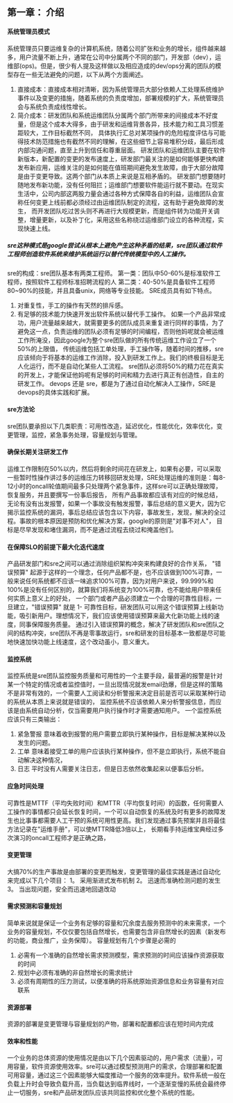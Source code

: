 ## 第一章： 介绍

#### 系统管理员模式
系统管理员只要运维复杂的计算机系统，随着公司扩张和业务的增长，组件越来越多，用户流量不断上升，通常在公司中分属两个不同的部门，开发部（dev），运维部(ops)。但是，很少有人提及这样做以及相应造成的dev/ops分离的团队的模型存在一些无法避免的问题，以下从两个方面阐述。
1. 直接成本：直接成本相对清晰，因为系统管理员大部分依赖人工处理系统维护事件以及变更的措施，随着系统的负责度增加，部署规模的扩大，系统管理员会与系统负责成线性增长。
2. 简介成本：研发团队和系统运维团队分属两个部门所带来的间接成本不好度量，但是这个成本大得多，由于研发和运维背景各异，技术能力和工具习惯差距较大，工作目标截然不同，
   具体执行汇总对某项操作的危险程度评估与可能得技术防范措施也有截然不同的理解，在这些细节上容易堆积分歧，最后形成内部沟通问题，直至上升到信任和尊重层面。
研发团队和运维团队主要在软件新版本，新配置的变更的发布速度上，研发部门最关注的是如何能够更快构建发布新应用，运维关注的是如何能在值班期间避免发生故障，由于大部分故障是由于变更导致。这两个部门从本质上来说是互相矛盾的。
研发部门想要随时随地发布新功能，没有任何阻拦；运维部门想要软件能运行就不要动。在现实生活中，公司内部这两股力量会通过各种方式保障各自的利益，运维团队会宣称任何变更上线前都必须经过由运维团队制定的流程，这有助于避免故障的发生，
而开发团队吃过苦头则不再进行大规模更新，而是组件转为功能开关调整，增量更新，以及补丁化，采用这些名称绕过运维部门设立的各种流程，实现快速上线。
##### sre这种模式是google尝试从根本上避免产生这种矛盾的结果，sre团队通过软件工程师创造软件系统来维护系统运行以替代传统模型中的人工操作。
sre的构成：sre团队基本有两类工程师。
第一类：团队中50-60%是标准软件工程师，按照软件工程师标准招聘流程的人
第二类：40-50%是具备软件工程师80~90%的技能，并且具备unix，网络等专业技能。
SRE成员具有如下特点。
1. 对重复性，手工的操作有天然的排斥感。
2. 有足够的技术能力快速开发出软件系统以替代手工操作。
如果一个产品非常成功，用户流量越来越大，就需要更多的团队成员来重复进行同样的事情，为了避免这一点，负责运维的团队必须有足够的时间编程，否则他妈呢就会被运维工作所淹没，因此google为整个sre团队做的所有传统运维工作设立了一个50%的上限值，
传统运维包括工单处理，手工操作等，随着时间的推移，sre应该倾向于将基本的运维工作消除，投入到研发工作上。我们的终极目标是无人化运行，而不是自动化某些人工流程。
sre团队必须将50%的精力花在真实的开发上，才能保证他妈呢有足够的时间和精力去进行真正有创造性，自主的研发工作。
devops 还是 sre，都是为了通过自动化解决人工操作，SRE是devops的具体实践和扩展。

#### sre方法论
sre团队要承担以下几类职责：可用性改造，延迟优化，性能优化，效率优化，变更管理，监控，紧急事务处理，容量规划与管理。
#### 确保长期关注研发工作
运维工作限制在50%以内，然后将剩余时间花在研发上，如果有必要，可以采取一些暂时性操作讲过多的运维压力转移回研发处理，SRE处理运维的准则是：每8-12小时的oncall轮值期间最多只处理两个紧急事件，这样sre可以正确处理故障，恢复服务，并且要撰写一份事后报告，
所有产品事故都应该有对应的时候总结，无论有没有出发报警，如果一个事故没有触发报警，事后总结的意义更大，因为它揭示监控系统的漏洞，事后总结应该包含以下内容，事故发生，发现，解决的全过程。事故的根本原因是预防和优化解决方案，google的原则是"对事不对人"，
目标是尽早发现和堵住漏洞，而不是通过流程去绕过和掩盖他们。
#### 在保障SLO的前提下最大化迭代速度
产品研发部门和sre之间可以通过消除组织架构冲突来构建良好的合作关系，
"错误预算" 起源于这样的一个理念，任何产品都不是，也不应该做到100%可靠，一般来说任何系统都不应该一味追求100%可靠，因为对用户来说，99.999%和100%是没有任何区别的，就算我们将系统变为100%可靠，也不能给用户带来任何实质上意义上的好处，
一个部门或者产品必须建立一个合理的可靠性目标，一旦建立，"错误预算" 就是 1- 可靠性目标，研发团队可以用这个错误预算上线新功能，吸引新用户。理想情况下，我们应该使用错误预算来最大化新功能上线的速度，同事保障服务质量。
通过引入错误预算的概念，解决了研发团队和sre团队之间的结构冲突，sre团队不再是零事故运行，sre和研发的目标基本一致都是尽可能地快速加快功能上线速度，这个改动虽小，意义重大。
#### 监控系统
监控系统是sre团队监控服务质量和可用性的一个主要手段，最普遍的报警是针对某一个特定的情况或者监控值时，一旦出现情况就发email劲爆，但是这样的策略不是非常有效的，一个需要人工阅读和分析警报来决定目前是否可以采取某种行动的系统从本质上来说就是错误的，
监控系统不应该依赖人来分析警报信息，而应该是由系统自动分析，仅当需要用户执行操作时才需要通知用户。
一个监控系统应该只有三类输出：
1. 紧急警报
意味着收到报警的用户需要立即执行某种操作，目标是解决某种以及发生的问题。
3. 工单
意味着接受工单的用户应该执行某种操作，但不是立即执行，系统不能自动解决这种情况，
5. 日志
平时没有人需要关注日志，但是日志依然收集起来以便事后分析。
#### 应急时间处理
可靠性是MTTF（平均失败时间）和MTTR（平均恢复时间）的函数，任何需要人工操作的事情都只会延长恢复时间，一个可以自动恢复的系统及时有更多的故障发生也比事事都需要人工干预的系统可用性更高。我们发现通过事先预案并且将最佳方法记录在"运维手册"，可以使MTTR降低3倍以上，
长期看手持运维宝典经过多次演习的oncall工程师才是正确之路，
#### 变更管理
大搞70%的生产事故是由部署的变更而触发，变更管理的最佳实践是通过自动化来完成以下几个项目：
1。 采用渐进式发布机制
2。 迅速而准确检测问题的发生
3。 当出现问题，安全而迅速地回退改动
#### 需求预测和容量规划
简单来说就是保证一个业务有足够的容量和冗余度去服务预测中的未来需求，一个业务的容量规划，不仅仅要包括自然增长，也需要包含非自然增长的因素（新发布的功能，商业推广，业务保障）。
容量规划有几个步骤是必需的
1. 必需有一个准确的自然增长需求预测模型，需求预测的时间应该操作资源获取的时间
2. 规划中必须有准确的非自然增长的需求统计
3. 必须有周期性的压力测试，以便准确的将系统原始资源信息和业务容量有对应联系
#### 资源部署
资源的部署是变更管理与容量规划的产物，部署和配置都应该在短时间内完成
#### 效率和性能
一个业务的总体资源的使用情况是由以下几个因素驱动的，用户需求（流量），可用容量，软件资源使用效率。sre可以通过模型预测用户的需求，合理部署和配置可用容量，通过这三个因素能够大幅度推动一个服务的效率提升。软件系统一般在负载上升时会导致负载升高，当负载达到临界线时，一个逐渐变慢的系统会最终停止一切服务，sre和产品研发团队应该共同监控和优化整个系统的性能。
